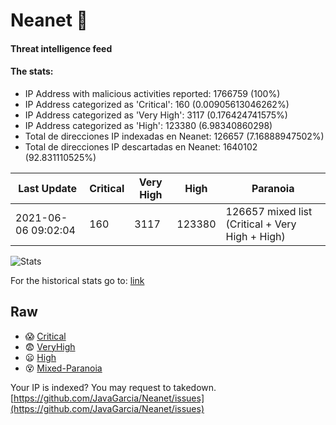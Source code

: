 # Neanet :hocho:
#### Threat intelligence feed
#### The stats:

- IP Address with malicious activities reported: 1766759 (100%)
- IP Address categorized as 'Critical':  160 (0.00905613046262%)
- IP Address categorized as 'Very High':  3117 (0.176424741575%)
- IP Address categorized as 'High':  123380 (6.98340860298)
- Total de direcciones IP indexadas en Neanet:  126657 (7.16888947502%)
- Total de direcciones IP descartadas en Neanet:  1640102 (92.831110525%)

| Last Update | Critical | Very High | High | Paranoia |
| --- | --- | --- | --- | --- |
| 2021-06-06 09:02:04 | 160 | 3117 | 123380 | 126657 mixed list (Critical + Very High + High)|

![Stats](https://docs.google.com/spreadsheets/d/e/2PACX-1vSnaNMIXVabIpDJjufMlzH7poXnshF3mgd8Is1g9ytUEzVsP5my4Trn8f-xkoLLQ38xpL3HtmUexLo6/pubchart?oid=501124687&format=image)

For the historical stats go to: [link](/stats.csv)
## Raw
- :scream: [Critical](https://raw.githubusercontent.com/JavaGarcia/Neanet/master/blacklists/neanet_critical.txt)
- :fearful: [VeryHigh](https://raw.githubusercontent.com/JavaGarcia/Neanet/master/blacklists/neanet_veryHigh.txtt)
- :frowning: [High](https://raw.githubusercontent.com/JavaGarcia/Neanet/master/blacklists/neanet_high.txt)
- :dizzy_face: [Mixed-Paranoia](https://raw.githubusercontent.com/JavaGarcia/Neanet/master/blacklists/neanet_all.txt)


Your IP is indexed? You may request to takedown. [https://github.com/JavaGarcia/Neanet/issues](https://github.com/JavaGarcia/Neanet/issues)













































































































































































































































































































































































































































































































































































































































































































































































































































































































































































































































































































































































































































































































































































































































































































































































































































































































































































































































































































































































































































































































































































































































































































































































































































































































































































































































































































































































































































































































































































































































































































































































































































































































































































































































































































































































































































































































































































































































































































































































































































































































































































































































































































































































































































































































































































































































































































































































































































































































































































































































































































































































































































































































































































































































































































































































































































































































































































































































































































































































































































































































































































































































































































































































































































































































































































































































































































































































































































































































































































































































